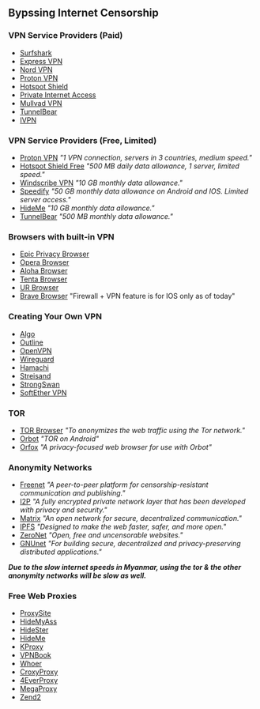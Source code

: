 ## Bypssing Internet Censorship

### VPN Service Providers (Paid)
* [Surfshark](https://surfshark.com/)
* [Express VPN](https://www.expressvpn.com/)
* [Nord VPN](https://nordvpn.org/)
* [Proton VPN](https://protonvpn.com/)
* [Hotspot Shield](https://www.hotspotshield.com/)
* [Private Internet Access](https://www.privateinternetaccess.com/)
* [Mullvad VPN](https://mullvad.net/en/)
* [TunnelBear](https://www.tunnelbear.com/)
* [IVPN](https://www.ivpn.net/)

### VPN Service Providers (Free, Limited)
* [Proton VPN](https://protonvpn.com/) *"1 VPN connection, servers in 3 countries, medium speed."*
* [Hotspot Shield Free](https://www.gethotspotshield.com/free-vpn/) *"500 MB daily data allowance, 1 server, limited speed."*
* [Windscribe VPN](https://windscribe.com/) *"10 GB monthly data allowance."*
* [Speedify](https://speedify.com/) *"50 GB monthly data allowance on Android and IOS. Limited server access."*
* [HideMe](https://hide.me/) *"10 GB monthly data allowance."*
* [TunnelBear](https://www.tunnelbear.com/) *"500 MB monthly data allowance."*

### Browsers with built-in VPN
* [Epic Privacy Browser](https://www.epicbrowser.com/)
* [Opera Browser](https://www.opera.com/)
* [Aloha Browser](https://alohabrowser.com/)
* [Tenta Browser](https://tenta.com/)
* [UR Browser](https://www.ur-browser.com/en-US)
* [Brave Browser](https://brave.com/) "Firewall + VPN feature is for IOS only as of today"

### Creating Your Own VPN
* [Algo](https://github.com/trailofbits/algo)
* [Outline](https://getoutline.org/)
* [OpenVPN](https://openvpn.net/)
* [Wireguard](https://www.wireguard.com/)
* [Hamachi](https://www.vpn.net/)
* [Streisand](https://github.com/StreisandEffect/streisand)
* [StrongSwan](https://www.strongswan.org/)
* [SoftEther VPN](https://www.softether.org/)

### TOR
* [TOR Browser](https://www.torproject.org/download/) *"To anonymizes the web traffic using the Tor network."*
* [Orbot](https://2019.www.torproject.org/docs/android.html.en) *"TOR on Android"*
* [Orfox](https://guardianproject.info/apps/info.guardianproject.orfox/) *"A privacy-focused web browser for use with Orbot"*

### Anonymity Networks
* [Freenet](https://freenetproject.org/index.html) *"A peer-to-peer platform for censorship-resistant communication and publishing."*
* [I2P](https://geti2p.net/en/) *"A fully encrypted private network layer that has been developed with privacy and security."*
* [Matrix](https://matrix.org/) *"An open network for secure, decentralized communication."*
* [IPFS](https://ipfs.io/) *"Designed to make the web faster, safer, and more open."*
* [ZeroNet](https://zeronet.io/) *"Open, free and uncensorable websites."*
* [GNUnet](https://gnunet.org/en/index.html) *"For building secure, decentralized and privacy-preserving distributed applications."*

***Due to the slow internet speeds in Myanmar, using the tor & the other anonymity networks will be slow as well.***

### Free Web Proxies
* [ProxySite](https://www.proxysite.com/)
* [HideMyAss](https://www.hidemyass.com/en-sg/proxy)
* [HideSter](https://hidester.com/proxy/)
* [HideMe](https://hide.me/en/proxy)
* [KProxy](https://www.kproxy.com/index.jsp#home)
* [VPNBook](https://www.vpnbook.com/webproxy)
* [Whoer](https://whoer.net/webproxy)
* [CroxyProxy](https://www.croxyproxy.com/)
* [4EverProxy](https://www.4everproxy.com/)
* [MegaProxy](https://www.megaproxy.com/freesurf/)
* [Zend2](https://zend2.com/)
